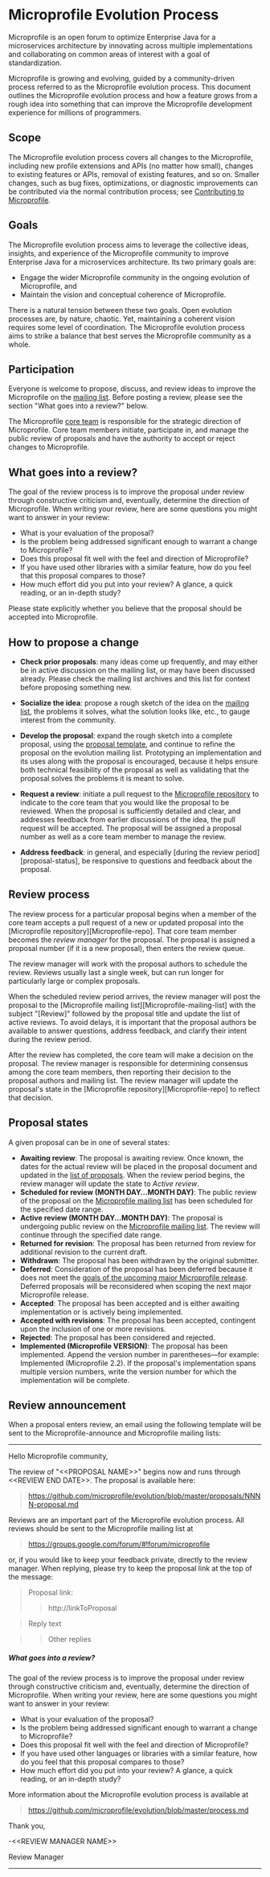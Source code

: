 # Microprofile Evolution Process

Microprofile is an open forum to optimize Enterprise Java for a microservices architecture by innovating across multiple implementations and collaborating on common areas of interest with a goal of standardization.

Microprofile is growing and evolving, guided by a community-driven process referred to as the Microprofile evolution process. This document outlines the Microprofile evolution process and how a feature grows from a rough idea into something that can improve the Microprofile development experience for millions of programmers.

## Scope

The Microprofile evolution process covers all changes to the Microprofile, including new profile extensions and APIs (no matter how small), changes to existing features or APIs, removal of existing features, and so on. Smaller changes, such as bug fixes, optimizations, or diagnostic improvements can be contributed via the normal contribution process; see [Contributing to Microprofile](https://Microprofile.org/community/#contributing).

## Goals

The Microprofile evolution process aims to leverage the collective ideas, insights, and experience of the Microprofile community to improve Enterprise Java for a microservices architecture. Its two primary goals are:

* Engage the wider Microprofile community in the ongoing evolution of Microprofile, and
* Maintain the vision and conceptual coherence of Microprofile.

There is a natural tension between these two goals. Open evolution processes are, by nature, chaotic. Yet, maintaining a coherent vision requires some level of coordination. The Microprofile evolution process aims to strike a balance that best serves the Microprofile community as a whole.

## Participation

Everyone is welcome to propose, discuss, and review ideas to improve
the Microprofile on the [
mailing list]((https://groups.google.com/forum/#!forum/microprofile)). Before posting a review,
please see the section "What goes into a review?" below.

The Microprofile [core team](https://Microprofile.org/community/#core-team) is
responsible for the strategic direction of Microprofile. Core team members
initiate, participate in, and manage the public review of proposals
and have the authority to accept or reject changes to Microprofile.

## What goes into a review?

The goal of the review process is to improve the proposal under review
through constructive criticism and, eventually, determine the
direction of Microprofile. When writing your review, here are some questions
you might want to answer in your review:

* What is your evaluation of the proposal?
* Is the problem being addressed significant enough to warrant a change to Microprofile?
* Does this proposal fit well with the feel and direction of Microprofile?
* If you have used other libraries with a similar feature, how do you feel that this proposal compares to those?
* How much effort did you put into your review? A glance, a quick reading, or an in-depth study?

Please state explicitly whether you believe that the proposal should be accepted into Microprofile.

## How to propose a change

* **Check prior proposals**: many ideas come up frequently, and may either be in active discussion on the mailing list, or may have been discussed already.  Please check the mailing list archives and this list for context before proposing something new.

* **Socialize the idea**: propose a rough sketch of the idea on the [mailing list](https://groups.google.com/forum/#!forum/microprofile), the problems it solves, what the solution looks like, etc., to gauge interest from the community.
* **Develop the proposal**: expand the rough sketch into a complete proposal, using the [proposal template](0000-template.md), and continue to refine the proposal on the evolution mailing list. Prototyping an implementation and its uses along with the proposal is encouraged, because it helps ensure both technical feasibility of the proposal as well as validating that the proposal solves the problems it is meant to solve.
* **Request a review**: initiate a pull request to the [Microprofile repository](https://github.com/microprofile/evolution) to indicate to the core team that you would like the proposal to be reviewed. When the proposal is sufficiently detailed and clear, and addresses feedback from earlier discussions of the idea, the pull request will be accepted. The proposal will be assigned a proposal number as well as a core team member to manage the review.
* **Address feedback**: in general, and especially [during the review period][proposal-status], be responsive to questions and feedback about the proposal.

## Review process

The review process for a particular proposal begins when a member of
the core team accepts a pull request of a new or updated proposal into
the [Microprofile repository][Microprofile-repo]. That core team
member becomes the *review manager* for the proposal. The proposal
is assigned a proposal number (if it is a new proposal), then enters
the review queue.

The review manager will work with the proposal authors to schedule the
review. Reviews usually last a single week, but can run longer for
particularly large or complex proposals.

When the scheduled review period arrives, the review manager will post
the proposal to the [Microprofile mailing
list][Microprofile-mailing-list] with the subject "[Review]"
followed by the proposal title and update the list of active
reviews. To avoid delays, it is important that the proposal authors be
available to answer questions, address feedback, and clarify their
intent during the review period.

After the review has completed, the core team will make a decision on
the proposal. The review manager is responsible for determining
consensus among the core team members, then reporting their decision
to the proposal authors and mailing list. The review manager will
update the proposal's state in the [Microprofile
repository][Microprofile-repo] to reflect that decision.

## Proposal states
A given proposal can be in one of several states:

* **Awaiting review**: The proposal is awaiting review. Once known,
  the dates for the actual review will be placed in the proposal
  document and updated in the [list of proposals](proposals.xml). When the
  review period begins, the review manager will update the state to
  *Active review*.
* **Scheduled for review (MONTH DAY...MONTH DAY)**: The public review of the proposal
  on the [Microprofile mailing list](https://groups.google.com/forum/#!forum/microprofile)
  has been scheduled for the specified date range.
* **Active review (MONTH DAY...MONTH DAY)**: The proposal is undergoing public review
  on the [Microprofile mailing list](https://groups.google.com/forum/#!forum/microprofile).
  The review will continue through the specified date range.
* **Returned for revision**: The proposal has been returned from review
  for additional revision to the current draft.
* **Withdrawn**: The proposal has been withdrawn by the original submitter.
* **Deferred**: Consideration of the proposal has been deferred
  because it does not meet the [goals of the upcoming major Microprofile
  release](README.md). Deferred proposals will be reconsidered when
  scoping the next major Microprofile release.
* **Accepted**: The proposal has been accepted and is either awaiting
  implementation or is actively being implemented.
* **Accepted with revisions**: The proposal has been accepted,
  contingent upon the inclusion of one or more revisions.
* **Rejected**: The proposal has been considered and rejected.
* **Implemented (Microprofile VERSION)**: The proposal has been implemented.
  Append the version number in parentheses—for example: Implemented (Microprofile 2.2).
  If the proposal's implementation spans multiple version numbers,
  write the version number for which the implementation will be complete.

## Review announcement

When a proposal enters review, an email using the following template will be
sent to the Microprofile-announce and Microprofile mailing lists:

---

Hello Microprofile community,

The review of "\<\<PROPOSAL NAME>>" begins now and runs through \<\<REVIEW
END DATE>>. The proposal is available here:

> <https://github.com/microprofile/evolution/blob/master/proposals/NNNN-proposal.md>

Reviews are an important part of the Microprofile evolution process. All reviews
should be sent to the Microprofile mailing list at

> <https://groups.google.com/forum/#!forum/microprofile>

or, if you would like to keep your feedback private, directly to the
review manager. When replying, please try to keep the proposal link at
the top of the message:

> Proposal link:
>>  http://linkToProposal

>  Reply text

>>  Other replies

##### What goes into a review?

The goal of the review process is to improve the proposal under review
through constructive criticism and, eventually, determine the direction of
Microprofile. When writing your review, here are some questions you might want to
answer in your review:

* What is your evaluation of the proposal?
* Is the problem being addressed significant enough to warrant a
  change to Microprofile?
* Does this proposal fit well with the feel and direction of Microprofile?
* If you have used other languages or libraries with a similar
  feature, how do you feel that this proposal compares to those?
* How much effort did you put into your review? A glance, a quick
  reading, or an in-depth study?

More information about the Microprofile evolution process is available at

> <https://github.com/microprofile/evolution/blob/master/process.md>

Thank you,

-\<\<REVIEW MANAGER NAME>>

Review Manager

---
